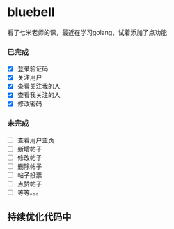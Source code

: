 # bluebell
看了七米老师的课，最近在学习golang，试着添加了点功能

### 已完成
- [X] 登录验证码
- [X] 关注用户
- [X] 查看关注我的人
- [X] 查看我关注的人
- [X] 修改密码

### 未完成
- [ ] 查看用户主页
- [ ] 新增帖子
- [ ] 修改帖子
- [ ] 删除帖子
- [ ] 帖子投票
- [ ] 点赞帖子
- [ ] 等等。。。

## 持续优化代码中




